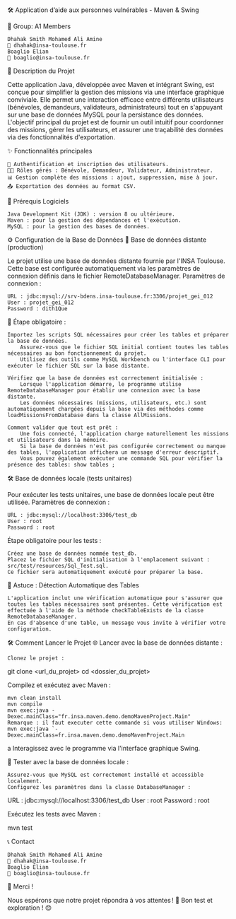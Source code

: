 🛠️ Application d’aide aux personnes vulnérables - Maven & Swing

👥 Group: A1 Members

    Dhahak Smith Mohamed Ali Amine
    📧 dhahak@insa-toulouse.fr
    Boaglio Elian
    📧 boaglio@insa-toulouse.fr

🚀 Description du Projet

Cette application Java, développée avec Maven et intégrant Swing, est conçue pour simplifier la gestion des missions via une interface graphique conviviale. Elle permet une interaction efficace entre différents utilisateurs (bénévoles, demandeurs, validateurs, administrateurs) tout en s'appuyant sur une base de données MySQL pour la persistance des données.
L'objectif principal du projet est de fournir un outil intuitif pour coordonner des missions, gérer les utilisateurs, et assurer une traçabilité des données via des fonctionnalités d'exportation.

✨ Fonctionnalités principales

    🎯 Authentification et inscription des utilisateurs.
    👨‍💻 Rôles gérés : Bénévole, Demandeur, Validateur, Administrateur.
    📊 Gestion complète des missions : ajout, suppression, mise à jour.
    📤 Exportation des données au format CSV.

🧰 Prérequis Logiciels

    Java Development Kit (JDK) : version 8 ou ultérieure.
    Maven : pour la gestion des dépendances et l'exécution.
    MySQL : pour la gestion des bases de données.

⚙️ Configuration de la Base de Données
🔗 Base de données distante (production)

Le projet utilise une base de données distante fournie par l'INSA Toulouse. Cette base est configurée automatiquement via les paramètres de connexion définis dans le fichier RemoteDatabaseManager.
Paramètres de connexion :

    URL : jdbc:mysql://srv-bdens.insa-toulouse.fr:3306/projet_gei_012
    User : projet_gei_012
    Password : dith1Que

📝 Étape obligatoire :

    Importez les scripts SQL nécessaires pour créer les tables et préparer la base de données.
        Assurez-vous que le fichier SQL initial contient toutes les tables nécessaires au bon fonctionnement du projet.
        Utilisez des outils comme MySQL Workbench ou l'interface CLI pour exécuter le fichier SQL sur la base distante.

    Vérifiez que la base de données est correctement initialisée :
        Lorsque l'application démarre, le programme utilise RemoteDatabaseManager pour établir une connexion avec la base distante.
        Les données nécessaires (missions, utilisateurs, etc.) sont automatiquement chargées depuis la base via des méthodes comme loadMissionsFromDatabase dans la classe AllMissions.

    Comment valider que tout est prêt :
        Une fois connecté, l'application charge naturellement les missions et utilisateurs dans la mémoire.
        Si la base de données n'est pas configurée correctement ou manque des tables, l'application affichera un message d'erreur descriptif.
        Vous pouvez également exécuter une commande SQL pour vérifier la présence des tables: show tables ;



🛠️ Base de données locale (tests unitaires)

Pour exécuter les tests unitaires, une base de données locale peut être utilisée.
Paramètres de connexion :

    URL : jdbc:mysql://localhost:3306/test_db
    User : root
    Password : root

Étape obligatoire pour les tests :

    Créez une base de données nommée test_db.
    Placez le fichier SQL d'initialisation à l'emplacement suivant :
    src/test/resources/Sql_Test.sql.
    Ce fichier sera automatiquement exécuté pour préparer la base.


🌟 Astuce : Détection Automatique des Tables

    L'application inclut une vérification automatique pour s'assurer que toutes les tables nécessaires sont présentes. Cette vérification est effectuée à l'aide de la méthode checkTableExists de la classe RemoteDatabaseManager.
    En cas d'absence d'une table, un message vous invite à vérifier votre configuration.
🛠️ Comment Lancer le Projet
🌐 Lancer avec la base de données distante :

    Clonez le projet :

git clone <url_du_projet>
cd <dossier_du_projet>

Compilez et exécutez avec Maven :

    mvn clean install
    mvn compile 
    mvn exec:java -Dexec.mainClass="fr.insa.maven.demo.demoMavenProject.Main"
    Remarque : il faut executer cette commande si vous utiliser Windows:  mvn exec:java `-Dexec.mainClass=fr.insa.maven.demo.demoMavenProject.Main
a
    Interagissez avec le programme via l'interface graphique Swing.

🧪 Tester avec la base de données locale :

    Assurez-vous que MySQL est correctement installé et accessible localement.
    Configurez les paramètres dans la classe DatabaseManager :

URL : jdbc:mysql://localhost:3306/test_db
User : root
Password : root

Exécutez les tests avec Maven :

mvn test

📞 Contact

    Dhahak Smith Mohamed Ali Amine
    📧 dhahak@insa-toulouse.fr
    Boaglio Elian
    📧 boaglio@insa-toulouse.fr

🎉 Merci !

Nous espérons que notre projet répondra à vos attentes !
🚀 Bon test et exploration ! 😊